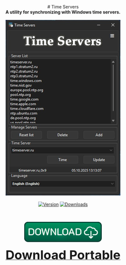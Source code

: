 <div align="center">
# Time Servers
</div>
<div align=center>
<b>A utility for synchronizing with Windows time servers.</b><br></br>
</div>

<div align="center">
  <img src=https://raw.githubusercontent.com/markovuser/Time-Servers/main/assets/TimeServer.jpg><br><br>
</div>

<div align="center">
<a href="https://github.com/markovuser/Time-Servers/releases/latest"><img src="https://img.shields.io/github/v/release/markovuser/Time-Servers?style=for-the-badge&labelColor=3d3d3d&color=179962" alt="Version"></a>
<a href="https://github.com/markovuser/Time-Servers/releases/latest/download/Time.Servers.setup.exe"><img src="https://img.shields.io/github/downloads/markovuser/Time-Servers/total?style=for-the-badge&logo=github&color=blue" alt="Downloads"></a>

</div>
<br><br>

<div align="center">
  
[<img src="https://raw.githubusercontent.com/markovuser/Time-Servers/main/assets/download.png" width="250" alt="Download">](https://github.com/markovuser/Time-Servers/releases/latest/download/Time.Servers.setup.exe)

<a href="https://github.com/markovuser/Time-Servers/releases/latest/download/Time.Servers.zip" target="_blank" title="FileList"><b><span style="font-display:auto;font-size: 40px;">Download Portable</span></b></a>

</div>

